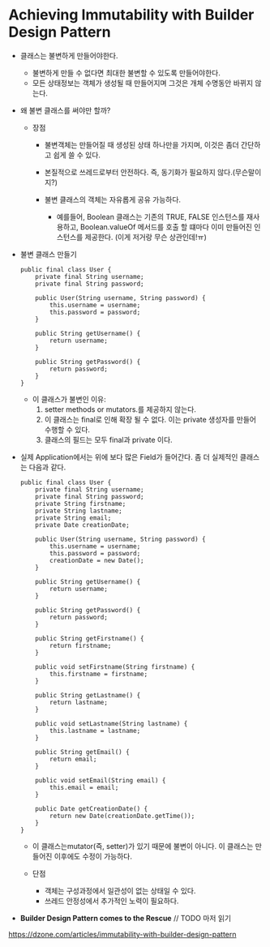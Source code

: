 # Achieving Immutability with Builder Design Pattern


- 클래스는 불변하게 만들어야한다.
  - 불변하게 만들 수 없다면 최대한 불변할 수 있도록 만들어야한다.
  - 모든 상태정보는 객체가 생성될 때 만들어지며 그것은 개체 수명동안 바뀌지 않는다.



- 왜 불변 클래스를 써야만 할까?

  - 장점

    - 불변객체는 만들어질 때 생성된 상태 하나만을 가지며, 이것은 좀더 간단하고 쉽게 쓸 수 있다.

    - 본질적으로 쓰레드로부터 안전하다. 즉, 동기화가 필요하지 않다.(무슨말이지?)

    - 불변 클래스의 객체는 자유롭게 공유 가능하다. 

      - 예를들어, Boolean 클래스는 기존의 TRUE, FALSE 인스턴스를 재사용하고, Boolean.valueOf 메서드를 호출 할 떄마다 이미 만들어진 인스턴스를 제공한다. (이게 저거랑 무슨 상관인데!ㅠ)

      

- 불변 클래스 만들기

  ```
  public final class User {
      private final String username;
      private final String password;
  
      public User(String username, String password) {
          this.username = username;
          this.password = password;
      }
  
      public String getUsername() {
          return username;	
      }
  
      public String getPassword() {
          return password;
      }
  }
  ```

  - 이 클래스가 불변인 이유:
    1. setter methods or mutators.를 제공하지 않는다.
    2. 이 클래스는 final로 인해 확장 될 수 없다. 이는 private 생성자를 만들어 수행할 수 있다.
    3. 클래스의 필드는 모두 final과 private 이다.



- 실제 Application에서는 위에 보다 많은 Field가 들어간다. 좀 더 실제적인 클래스는 다음과 같다.

  ```
  public final class User {
      private final String username;
      private final String password;
      private String firstname;
      private String lastname;
      private String email;
      private Date creationDate;
  
      public User(String username, String password) {
          this.username = username;
          this.password = password;
          creationDate = new Date();
      }
  
      public String getUsername() {
          return username;
      }
  
      public String getPassword() {
          return password;
      }
  
      public String getFirstname() {
          return firstname;
      }
  
      public void setFirstname(String firstname) {
          this.firstname = firstname;
      }
  
      public String getLastname() {
          return lastname;
      }
  
      public void setLastname(String lastname) {
          this.lastname = lastname;
      }
  
      public String getEmail() {
          return email;
      }
  
      public void setEmail(String email) {
          this.email = email;
      }
  
      public Date getCreationDate() {
          return new Date(creationDate.getTime());
      }
  }
  ```

  - 이 클래스는mutator(즉, setter)가 있기 때문에  불변이 아니다.  이 클래스는 만들어진 이후에도 수정이 가능하다.  

  - 단점

    - 객체는 구성과정에서 일관성이 없는 상태일 수 있다.
    - 쓰레드 안정성에서 추가적인 노력이 필요하다.

    

- **Builder Design Pattern comes to the Rescue**
// TODO 마저 읽기

https://dzone.com/articles/immutability-with-builder-design-pattern
